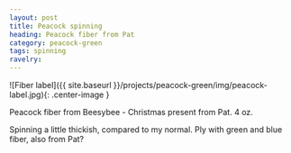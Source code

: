 ```yaml
---
layout: post
title: Peacock spinning
heading: Peacock fiber from Pat
category: peacock-green
tags: spinning
ravelry:
---
```

![Fiber label]({{ site.baseurl }}/projects/peacock-green/img/peacock-label.jpg){: .center-image }

Peacock fiber from Beesybee - Christmas present from Pat. 4 oz. 

Spinning a little thickish, compared to my normal. Ply with green and blue fiber, also from Pat?